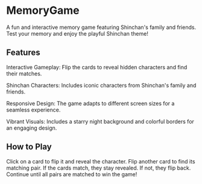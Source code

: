 # MemoryGame
A fun and interactive memory game featuring Shinchan's family and friends. Test your memory and enjoy the playful Shinchan theme!

## Features
Interactive Gameplay: Flip the cards to reveal hidden characters and find their matches.

Shinchan Characters: Includes iconic characters from Shinchan's family and friends.

Responsive Design: The game adapts to different screen sizes for a seamless experience.

Vibrant Visuals: Includes a starry night background and colorful borders for an engaging design.

## How to Play
Click on a card to flip it and reveal the character.
Flip another card to find its matching pair.
If the cards match, they stay revealed. If not, they flip back.
Continue until all pairs are matched to win the game!
